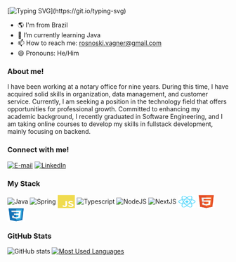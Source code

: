 [![Typing SVG](https://readme-typing-svg.demolab.com?font=Fira+Code&weight=600&size=25&pause=10000&color=BB00B4&random=false&width=435&height=40&lines=Hi,+I'm+Vagner+Rosnoski!)](https://git.io/typing-svg)


- 🌎 I'm from Brazil
- 🌱 I’m currently learning Java
- 📫 How to reach me: rosnoski.vagner@gmail.com
- 😄 Pronouns: He/Him

### About me!

I have been working at a notary office for nine years. During this time, I have acquired solid skills in organization, data management, and customer service. Currently, I am seeking a position in the technology field that offers opportunities for professional growth. Committed to enhancing my academic background, I recently graduated in Software Engineering, and I am taking online courses to develop my skills in fullstack development, mainly focusing on backend.

### Connect with me!

[![E-mail](https://img.shields.io/badge/-Email-000?style=for-the-badge&logo=gmail&logoColor=FF00F6&color:FFF)](rosnoski.vagner@gmail.com)
[![LinkedIn](https://img.shields.io/badge/-LinkedIn-000?style=for-the-badge&logo=linkedin&logoColor=FF00F6&color:FFF)](https://www.linkedin.com/in/vagner-da-silva-rosnoski)

### My Stack

<div style="display: inline_block">
  <img align="center" alt="Java" height="40" width="40" src="https://cdn.jsdelivr.net/gh/devicons/devicon/icons/java/java-original.svg">
  <img align="center" alt="Spring" height="30" width="40" src="https://cdn.jsdelivr.net/gh/devicons/devicon/icons/spring/spring-original.svg">  
  <img align="center" alt="Javascript" height="30" width="40" src="https://raw.githubusercontent.com/devicons/devicon/master/icons/javascript/javascript-plain.svg">
  <img align="center" alt="Typescript" height="30" width="40" src="https://cdn.jsdelivr.net/gh/devicons/devicon/icons/typescript/typescript-original.svg" />
  <img align="center" alt="NodeJS" height="30" width="40" src="https://cdn.jsdelivr.net/gh/devicons/devicon/icons/nodejs/nodejs-original.svg">
  <img align="center" alt="NextJS" fill="green" height="40" width="40" src="https://d2nir1j4sou8ez.cloudfront.net/wp-content/uploads/2021/12/nextjs-boilerplate-logo.png">
  <img align="center" alt="React" height="30" width="40" src="https://raw.githubusercontent.com/devicons/devicon/master/icons/react/react-original.svg">
  <img align="center" alt="HTML" height="30" width="40" src="https://raw.githubusercontent.com/devicons/devicon/master/icons/html5/html5-original.svg">
  <img align="center" alt="CSS" height="30" width="40" src="https://raw.githubusercontent.com/devicons/devicon/master/icons/css3/css3-original.svg">
</div>

### GitHub Stats

![GitHub stats](https://github-readme-stats-git-masterrstaa-rickstaa.vercel.app/api?username=VagnerSR&hide_title=true&show_icons=true&include_all_commits=true&count_private=true&line_height=25&hide=issues&bg_color=000&title_color=FF00F6&text_color=FFF&border_radius=3&border_color=36123c&icon_color=FF00F6&theme=jolly)
[![Most Used Languages](https://github-readme-stats-git-masterrstaa-rickstaa.vercel.app/api/top-langs/?username=VagnerSR&line_height=10&card_width=290&layout=compact&hide_title=false&count_private=true&langs_count=4&show_icons=true&title_color=FF00F6&hide=html,css&bg_color=000&text_color=8B8B8B&border_radius=3&border_color=561760&count_private=true)](https://github.com/mari4souza/github-readme-stats)
<br>
  
 

